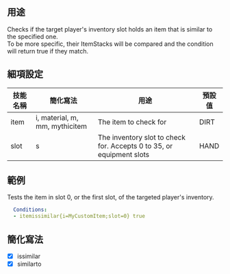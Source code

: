 ## 用途
Checks if the target player's inventory slot holds an item that is similar to the specified one.  
To be more specific, their ItemStacks will be compared and the condition will return true if they match.


## 細項設定

| 技能名稱 | 簡化寫法| 用途 | 預設值 |
|-----------|-----------|----------------------------------------------------------------------|---------|
| item  | i, material, m, mm, mythicitem | The item to check for   | DIRT|
| slot  | s | The inventory slot to check for. Accepts 0 to 35, or equipment slots | HAND|


## 範例
Tests the item in slot 0, or the first slot, of the targeted player's inventory.
```yml
  Conditions:
  - itemissimilar{i=MyCustomItem;slot=0} true
```


## 簡化寫法
- [x] issimilar
- [x] similarto